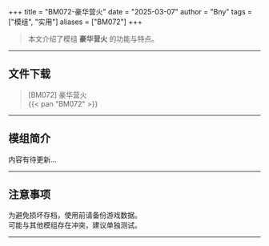 +++
title = "BM072-豪华营火"
date = "2025-03-07"
author = "Bny"
tags = ["模组", "实用"]
aliases = ["BM072"]
+++

> 本文介绍了模组 **豪华营火** 的功能与特点。

---

## 文件下载

> [BM072] 豪华营火  
{{< pan "BM072" >}}  

---

## 模组简介

>  
内容有待更新...  

---

## 注意事项

>  
为避免损坏存档，使用前请备份游戏数据。  
可能与其他模组存在冲突，建议单独测试。  

---

